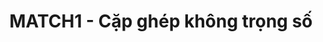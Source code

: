 ---
layout: post
title:  "MATCH1 - Cặp ghép không trọng số"
categories: [flow, graph]
code: MATCH1
src: MATCH1.cpp
---